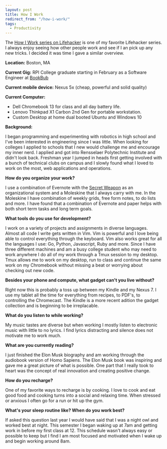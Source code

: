 ```yaml
---
layout: post
title: How I Work
redirect_from: "/how-i-work/"
tags:
  - Productivity
---
```


The [How I Work series on Lifehacker](http://lifehacker.com/tag/how-i-work) is one of my favorite Lifehacker series. I always enjoy seeing how other people work and see if I an pick up any new tricks. I decided it was time I gave a similar overview.

__Location:__ 
Boston, MA

__Current Gig:__
 RPI College graduate starting in February as a Software Engineer at [BookBub](https://www.bookbub.com/home/)

__Current mobile device:__
 Nexus 5x (cheap, powerful and solid quality)

__Current Computer:__

- Dell Chromebook 13 for class and all day battery life.
- Lenovo Thinkpad X1 Carbon 2nd Gen for portable workstation.
- Custom Desktop at home dual booted Ubuntu and Windows 10

**Background:**

I began programming and experimenting with robotics in high school and I've been interested in engineering since I was little. When looking for colleges I applied to schools that I new would challenge me and encourage my inner nerd. I applied and got into Rensselaer Polytechnic Institute and didn't look back. Freshman year I jumped in heads first getting involved with a bunch of technical clubs on campus and I slowly found what I loved to work on the most, web applications and operations.

**How do you organize your work?**

I use a combination of Evernote with the [Secret Weapon](http://www.thesecretweapon.org/the-secret-weapon-manifesto/manifesto-part-1-the-issue) as an organizational system and a Moleskine that I always carry with me. In the Moleskine I have combination of weekly grids, free form notes, to do lists and more. I have found that a combination of Evernote and paper helps with both short term tasks and long term goals.

**What tools do you use for development?**

I work on a variety of projects and assignments in diverse languages. Almost all code I write gets written in Vim. Vim is powerful and I love being able to control everything through the keyboard. Vim also works great for all the languages I use: Go, Python, Javascript, Ruby and more. Since I have three different machines and am a busy college student who may need to work anywhere I do all of my work through a Tmux session to my desktop. Tmux allows me to work on my desktop, run to class and continue the same work on my Chromebook without missing a beat or worrying about checking out new code.

**Besides your phone and compute, what gadget can't you live without?**

Right now this is probably a toss up between my Kindle and my Nexus 7. I use my tablet all the time for everything from recipes, to PDF's, to controlling the Chromecast. The Kindle is a more recent adition the gadget collection and is beginning to be irreplacable.

**What do you listen to while working?**

My music tastes are diverse but when working I mostly listen to electronic music with little to no lyrics. I find lyrics distracting and silence does not motivate me to work much.

**What are you currently reading?**

I just finished the Elon Musk biography and am working through the audiobook version of Homo Sapiens. The Elon Musk book was inspiring and gave me a great picture of what is possible. One part that I really took to heart was the concept of real innovation and creating positive change.

**How do you recharge?**

One of my favorite ways to recharge is by cooking. I love to cook and eat good food and cooking turns into a social and relaxing time. When stressed or anxious I often go for a run or hit up the gym.

**What's your sleep routine like? When do you work best?**

If asked this question last year I would have said that I was a night owl and worked best at night. This semester I began waking up at 7am and getting work in before my first class at 12. This schedule wasn't always easy or possible to keep but I find I am most focused and motivated when I wake up and begin working around 8am.
